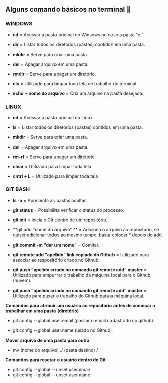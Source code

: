 ## Alguns comando básicos no terminal :scroll:



### WINDOWS

- **cd** = Acessar a pasta pricipal do Winsows no caso a pasta "c:"

- **dir** = Listar todos os diretórios (pastas) contidos em uma pasta.

- **mkdir** = Serve para criar uma pasta.

- **del** = Apagar arquivo em uma pasta.

- **rmdir** = Serve para apagar um diretório.

- **cls** = Utilizado para limpar toda tela de trabalho do terminal.

- **echo + nome do arquivo** = Cria um arquivo na pasta desejada.

  

### LINUX

- **cd** = Acessar a pasta pricipal do Linux.

- **ls** = Listar todos os diretórios (pastas) contidos em uma pasta.

- **mkdir** = Serve para criar uma pasta.

- **del** = Apagar arquivo em uma pasta.

- **rm-rf** = Serve para apagar um diretório.

- **clear** = Utilizado para limpar toda tela

- **cntrl + L** = Utilizado para limpar toda tela

  

### GIT BASH

- **ls -a** = Apresenta as pastas ocultas.

- **git status** = Possibilita verificar o status do processo.

- **git init** = Inicia o Git dentro de um repositório.

- **git add "nome do arquivo" ** = Adiciona o arquivo ao repositório, se quiser adicionar todos ao mesmo tempo, basta colocar * depois do add.

- **git commit -m "dar um nome"** = Comitar.

- **git remote add "apelido" link copiado do Github** = Utilizado para associar ao respositório criado no Github.

- **git push "apelido criado no comando git remote add" master** = Utilizado para empurrar o trabalho da máquina local para o Github (nuvem).

- **git push "apelido criado no comando git remote add" master** = Utilizado para puxar o trabalho do Github para a máquina local.

  

**Comandos para atribuir um usuário ao repositório antes de começar a trabalhar em uma pasta (diretório)**

- git config --global user.email (passar o email cadastrado no github).

- git config --global user.name (usado no Github).



**Mover arquivo de uma pasta para outra**

- mv  (nome do arquivo) ./ (pasta destino) /

  

**Comandos para resetar o usuário dentro do Git**

- git config --global --unset user.email 
- git config --global --unset user.name

